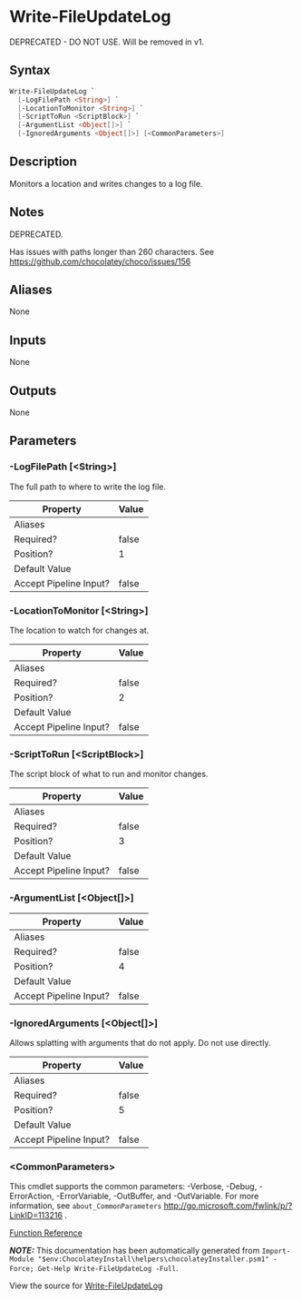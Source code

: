 ﻿---
Title: Write-FileUpdateLog
Description: Information on Write-FileUpdateLog function
RedirectFrom: docs/helpers-write-file-update-log
---

# Write-FileUpdateLog

<!-- This documentation is automatically generated from https://github.com/chocolatey/choco/blob/stable/src/chocolatey.resources/helpers/functions/Write-FileUpdateLog.ps1 using https://github.com/chocolatey/choco/blob/stable/GenerateDocs.ps1. Contributions are welcome at the original location(s). -->

DEPRECATED - DO NOT USE. Will be removed in v1.

## Syntax

~~~powershell
Write-FileUpdateLog `
  [-LogFilePath <String>] `
  [-LocationToMonitor <String>] `
  [-ScriptToRun <ScriptBlock>] `
  [-ArgumentList <Object[]>] `
  [-IgnoredArguments <Object[]>] [<CommonParameters>]
~~~

## Description

Monitors a location and writes changes to a log file.

## Notes

DEPRECATED.

Has issues with paths longer than 260 characters. See
https://github.com/chocolatey/choco/issues/156

## Aliases

None

## Inputs

None

## Outputs

None

## Parameters

###  -LogFilePath [&lt;String&gt;]
The full path to where to write the log file.

Property               | Value
---------------------- | -----
Aliases                |
Required?              | false
Position?              | 1
Default Value          |
Accept Pipeline Input? | false

###  -LocationToMonitor [&lt;String&gt;]
The location to watch for changes at.

Property               | Value
---------------------- | -----
Aliases                |
Required?              | false
Position?              | 2
Default Value          |
Accept Pipeline Input? | false

###  -ScriptToRun [&lt;ScriptBlock&gt;]
The script block of what to run and monitor changes.

Property               | Value
---------------------- | -----
Aliases                |
Required?              | false
Position?              | 3
Default Value          |
Accept Pipeline Input? | false

###  -ArgumentList [&lt;Object[]&gt;]
Property               | Value
---------------------- | -----
Aliases                |
Required?              | false
Position?              | 4
Default Value          |
Accept Pipeline Input? | false

###  -IgnoredArguments [&lt;Object[]&gt;]
Allows splatting with arguments that do not apply. Do not use directly.

Property               | Value
---------------------- | -----
Aliases                |
Required?              | false
Position?              | 5
Default Value          |
Accept Pipeline Input? | false

### &lt;CommonParameters&gt;

This cmdlet supports the common parameters: -Verbose, -Debug, -ErrorAction, -ErrorVariable, -OutBuffer, and -OutVariable. For more information, see `about_CommonParameters` http://go.microsoft.com/fwlink/p/?LinkID=113216 .



[Function Reference](./)

***NOTE:*** This documentation has been automatically generated from `Import-Module "$env:ChocolateyInstall\helpers\chocolateyInstaller.psm1" -Force; Get-Help Write-FileUpdateLog -Full`.

View the source for [Write-FileUpdateLog](https://github.com/chocolatey/choco/blob/stable/src/chocolatey.resources/helpers/functions/Write-FileUpdateLog.ps1)

